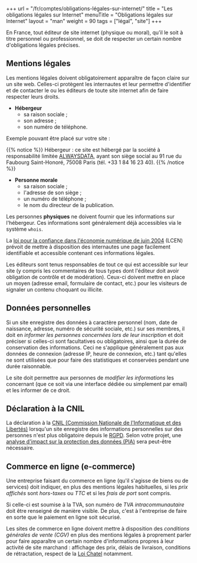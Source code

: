 +++
url = "/fr/comptes/obligations-légales-sur-internet/"
title = "Les obligations légales sur Internet"
menuTitle = "Obligations légales sur Internet"
layout = "man"
weight = 90
tags = ["légal", "site"]
+++

En France, tout éditeur de site internet (physique ou moral), qu’il le soit à titre personnel ou professionnel, se doit de respecter un certain nombre d'obligations légales précises.

## Mentions légales

Les mentions légales doivent obligatoirement apparaître de façon claire sur un site web. Celles-ci protègent  les internautes et leur permettre d'identifier et de contacter le ou les éditeurs de toute site internet afin de faire respecter leurs droits.

- **Hébergeur**
    - sa raison sociale ;
    - son adresse ;
    - son numéro de téléphone.

Exemple pouvant être placé sur votre site :

{{% notice %}}
Hébergeur : ce site est hébergé par la société à responsabilité limitée [ALWAYSDATA](https://www.alwaysdata.com), ayant son siège social au 91 rue du Faubourg Saint-Honoré, 75008 Paris (tél. +33 1 84 16 23 40).
{{% /notice %}}


- **Personne morale**
    - sa raison sociale ;
    - l'adresse de son siège ;
    - un numéro de téléphone ;
    - le nom du directeur de la publication.

Les personnes **physiques** ne doivent fournir que les informations sur l'hébergeur. Ces informations sont généralement déjà accessibles via le système `whois`.

La [loi pour la confiance dans l'économie numérique de juin 2004](http://www.legifrance.gouv.fr/affichTexte.do?cidTexte=LEGITEXT000005789847&dateTexte=20080724) (LCEN) prévoit de mettre à disposition des internautes une page facilement identifiable et accessible contenant ces informations légales.

Les éditeurs sont tenus responsables de tout ce qui est accessible sur leur site (y compris les commentaires de tous types dont l'éditeur doit avoir obligation de contrôle et de modération). Ceux-ci doivent mettre en place un moyen (adresse email, formulaire de contact, etc.) pour les visiteurs de signaler un contenu choquant ou illicite.

## Données personnelles

Si un site enregistre des données à caractère personnel (nom, date de naissance, adresse, numéro de sécurité sociale, etc.) sur ses membres, il doit en _informer les personnes concernées lors de leur inscription_ et doit préciser si celles-ci sont facultatives ou obligatoires, ainsi que la durée de conservation des informations. Ceci ne s'applique généralement pas aux données de connexion (adresse IP, heure de connexion, etc.) tant qu'elles ne sont utilisées que pour faire des statistiques et conservées pendant une durée raisonnable.

Le site doit permettre aux personnes de _modifier les informations_ les concernant (que ce soit via une interface dédiée ou simplement par email) et les informer de ce droit.

## Déclaration à la CNIL

La déclaration à la [CNIL (Commission Nationale de l'Informatique et des Libertés)](http://www.cnil.fr) lorsqu'un site enregistre des informations personnelles sur des personnes n'est plus obligatoire depuis le [RGPD](https://www.cnil.fr/fr/reglement-europeen-protection-donnees). Selon votre projet, une [analyse d'impact sur la protection des données (PIA)](https://www.cnil.fr/fr/RGPD-analyse-impact-protection-des-donnees-pia) sera peut-être nécessaire.

## Commerce en ligne (e-commerce)

Une entreprise faisant du commerce en ligne (qu'il s'agisse de biens ou de services) doit indiquer, en plus des mentions légales habituelles, si les _prix affichés_ sont _hors-taxes_ ou _TTC_ et si les _frais de port_ sont compris. 

Si celle-ci est soumise à la TVA, son numéro de _TVA intracommunautaire_ doit être renseigné de manière visible. De plus, c'est à l'entreprise de faire en sorte que le paiement en ligne soit sécurisé.

Les sites de commerce en ligne doivent mettre à disposition des _conditions générales de vente (CGV)_ en plus des mentions légales à proprement parler pour faire apparaître un certain nombre d'informations propres à leur activité de site marchand : affichage des prix, délais de livraison, conditions de rétractation, respect de la [Loi Chatel](https://www.legifrance.gouv.fr/affichTexte.do?cidTexte=JORFTEXT000017785995&dateTexte=) notamment.
